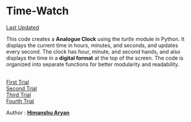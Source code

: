 # Time-Watch
<a href="https://github.com/himanshuaryan/Time-Watch/blob/main/version_2.py">Last Updated<a/>
<p>This code creates a <strong>Analogue Clock</strong> using the <i>turtle</i> module in Python. It displays the current time in hours, minutes, and seconds, and updates every second. The clock has hour, minute, and second hands, and also displays the time in a <b>digital format</b> at the top of the screen. The code is organized into separate functions for better modularity and readability.</p><br>
<a href="simple_clock.py">First Trial</a><br>
<a href="analogue_clock.py">Second Trial</a><br>
<a href="simple_analogue_clock.py">Third Trial</a><br>
<a href="version_1(2).py">Fourth Trial</a><br>
<p>Author : <b style="color:yellow;"><a href="https://github.com/himanshuaryan">Himanshu Aryan</a></b></p>
